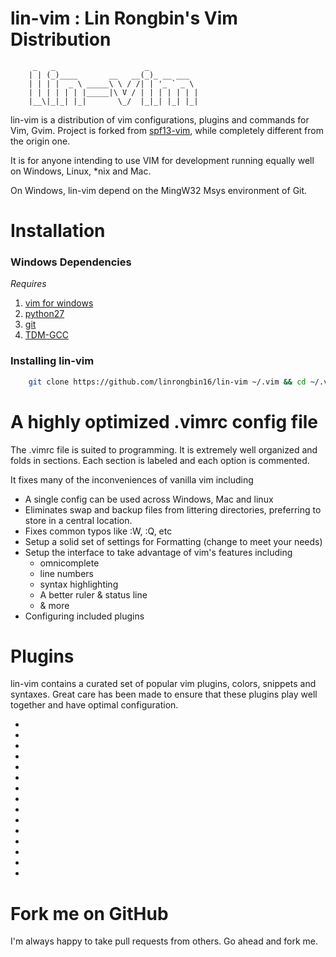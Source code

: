 # lin-vim : Lin Rongbin's Vim Distribution

         _   _                    _
        | | (_)____       __   __(_)_ __ ___
        | | | |  _ \ _____\ \ / /| | '_ ` _ \
        | | | | | | |_____|\ V / | | | | | | |
        |__\|_|_| |_|       \_/  |_|_| |_| |_|
            

lin-vim is a distribution of vim configurations, plugins and commands for Vim, Gvim. Project is forked from [spf13-vim](https://github.com/spf13/spf13-vim), while completely different from the origin one.

It is for anyone intending to use VIM for development running equally well on Windows, Linux, \*nix and Mac.

On Windows, lin-vim depend on the MingW32 Msys environment of Git.

# Installation

### Windows Dependencies

*Requires*
1. [vim for windows](https://tuxproject.de/projects/vim/)
2. [python27](https://www.python.org/downloads/release/python-2714/)
3. [git](https://git-scm.com/)
4. [TDM-GCC](http://tdm-gcc.tdragon.net/download)

### Installing lin-vim

```bash
    git clone https://github.com/linrongbin16/lin-vim ~/.vim && cd ~/.vim && bash install.sh
```

# A highly optimized .vimrc config file

The .vimrc file is suited to programming. It is extremely well organized and folds in sections.
Each section is labeled and each option is commented.

It fixes many of the inconveniences of vanilla vim including

 * A single config can be used across Windows, Mac and linux
 * Eliminates swap and backup files from littering directories, preferring to store in a central location.
 * Fixes common typos like :W, :Q, etc
 * Setup a solid set of settings for Formatting (change to meet your needs)
 * Setup the interface to take advantage of vim's features including
   * omnicomplete
   * line numbers
   * syntax highlighting
   * A better ruler & status line
   * & more
 * Configuring included plugins

# Plugins

lin-vim contains a curated set of popular vim plugins, colors, snippets and syntaxes. Great care has been made to ensure that these plugins play well together and have optimal configuration.

* [Vundle]:https://github.com/gmarik/vundle
* [NERDCommenter]:https://github.com/scrooloose/nerdcommenter
* [NERDTree]:https://github.com/scrooloose/nerdtree
* [ctrlp]:https://github.com/kien/ctrlp.vim
* [solarized]:https://github.com/altercation/vim-colors-solarized
* [Fugitive]:https://github.com/tpope/vim-fugitive
* [Surround]:https://github.com/tpope/vim-surround
* [Tagbar]:https://github.com/majutsushi/tagbar
* [vim-easymotion]:https://github.com/Lokaltog/vim-easymotion
* [YouCompleteMe]:https://github.com/Valloric/YouCompleteMe
* [Tabularize]:https://github.com/godlygeek/tabular
* [EasyMotion]:https://github.com/Lokaltog/vim-easymotion
* [Airline]:https://github.com/bling/vim-airline
* [Powerline]:https://github.com/lokaltog/powerline
* [Powerline Fonts]:https://github.com/Lokaltog/powerline-fonts

# Fork me on GitHub

I'm always happy to take pull requests from others. Go ahead and fork me.
